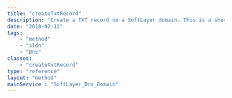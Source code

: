 ```yaml
---
title: "createTxtRecord"
description: "Create a TXT record on a SoftLayer domain. This is a shortcut method, meant to take the work out of creating a SoftLayer_Dns_Domain_ResourceRecord if you already have a domain record available. createARecord returns the newly created SoftLayer_Dns_Domain_ResourceRecord_TxtType. "
date: "2018-02-12"
tags:
    - "method"
    - "sldn"
    - "Dns"
classes:
    - "createTxtRecord"
type: "reference"
layout: "method"
mainService : "SoftLayer_Dns_Domain"
---
```


